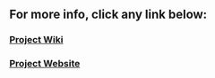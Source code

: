 ## For more info, click any link below:
### <a href="https://github.com/HypertextAssassin0273/ModernSnakesAndLadders-PF_PROJECT/wiki">Project Wiki</a>
### <a href="https://hypertextassassin0273.github.io/ModernSnakesAndLadders-PF_PROJECT">Project Website</a>
